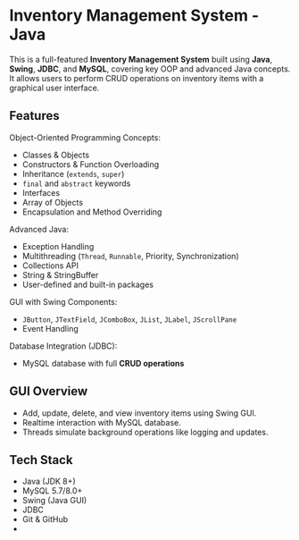 # Inventory Management System - Java
This is a full-featured **Inventory Management System** built using **Java**, **Swing**, **JDBC**, and **MySQL**, covering key OOP and advanced Java concepts. It allows users to perform CRUD operations on inventory items with a graphical user interface.

## Features
Object-Oriented Programming Concepts:
- Classes & Objects  
- Constructors & Function Overloading  
- Inheritance (`extends`, `super`)  
- `final` and `abstract` keywords  
- Interfaces  
- Array of Objects  
- Encapsulation and Method Overriding

Advanced Java:
- Exception Handling  
- Multithreading (`Thread`, `Runnable`, Priority, Synchronization)  
- Collections API  
- String & StringBuffer  
- User-defined and built-in packages

GUI with Swing Components:
- `JButton`, `JTextField`, `JComboBox`, `JList`, `JLabel`, `JScrollPane`  
- Event Handling

Database Integration (JDBC):
- MySQL database with full **CRUD operations**

## GUI Overview
- Add, update, delete, and view inventory items using Swing GUI.
- Realtime interaction with MySQL database.
- Threads simulate background operations like logging and updates.

## Tech Stack
- Java (JDK 8+)
- MySQL 5.7/8.0+
- Swing (Java GUI)
- JDBC
- Git & GitHub
- 
